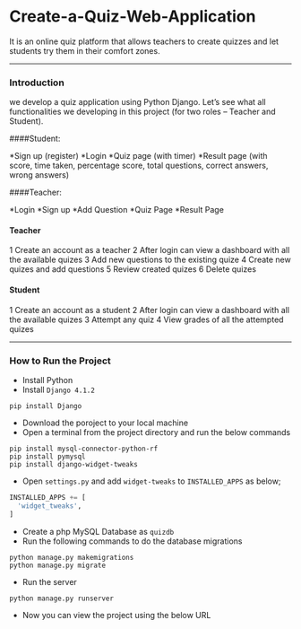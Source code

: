# Create-a-Quiz-Web-Application

It is an online quiz platform that allows teachers to create quizzes and let students try them in their comfort zones.

***
### Introduction 
we develop a quiz application using Python Django. Let’s see what all functionalities we developing in this project (for two roles – Teacher and Student).

####Student:

*Sign up (register)
*Login
*Quiz page (with timer)
*Result page (with score, time taken, percentage score, total questions, correct answers, wrong answers)

####Teacher:

*Login
*Sign up
*Add Question
*Quiz Page
*Result Page

  #### Teacher
  1 Create an account as a teacher
  2 After login can view a dashboard with all the available quizes
  3 Add new questions to the existing quize
  4 Create new quizes and add questions
  5 Review created quizes
  6 Delete quizes
  #### Student
  1 Create an account as a student
  2 After login can view a dashboard with all the available quizes
  3 Attempt any quiz
  4 View grades of all the attempted quizes
 *** 
### How to Run the Project 
  * Install Python 
  * Install `Django 4.1.2`
  
  ```
  pip install Django
  ```
  * Download the poroject to your local machine 
  * Open a terminal from the project directory and run the below commands
  
  ```
  pip install mysql-connector-python-rf
  pip install pymysql
  pip install django-widget-tweaks
  ```
   * Open `settings.py` and add `widget-tweaks` to `INSTALLED_APPS` as below;

  ```python
  INSTALLED_APPS += [
    'widget_tweaks',
  ]
  ```
 * Create a php MySQL Database as `quizdb`
 * Run the following commands to do the database migrations

 ```
 python manage.py makemigrations
 python manage.py migrate
```
 * Run the server
 
 ```
 python manage.py runserver
 ```
 * Now you can view the project using the below URL
